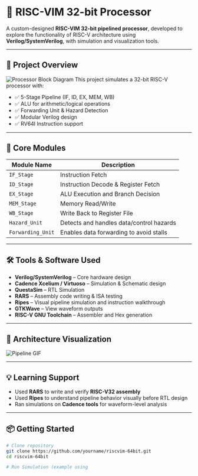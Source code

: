 # 🧠 RISC-VIM 32-bit Processor

A custom-designed **RISC-VIM 32-bit pipelined processor**, developed to explore the functionality of RISC-V architecture using **Verilog/SystemVerilog**, with simulation and visualization tools.

---

## 📸 Project Overview

![Processor Block Diagram]()
This project simulates a 32-bit RISC-V processor with:

- ✅ 5-Stage Pipeline (IF, ID, EX, MEM, WB)
- ✅ ALU for arithmetic/logical operations
- ✅ Forwarding Unit & Hazard Detection
- ✅ Modular Verilog design
- ✅ RV64I Instruction support

---

## 🧩 Core Modules

| Module Name        | Description                                   |
|--------------------|-----------------------------------------------|
| `IF_Stage`         | Instruction Fetch                             |
| `ID_Stage`         | Instruction Decode & Register Fetch           |
| `EX_Stage`         | ALU Execution and Branch Decision             |
| `MEM_Stage`        | Memory Read/Write                             |
| `WB_Stage`         | Write Back to Register File                   |
| `Hazard_Unit`      | Detects and handles data/control hazards      |
| `Forwarding_Unit`  | Enables data forwarding to avoid stalls       |

---

## 🛠️ Tools & Software Used

- **Verilog/SystemVerilog** – Core hardware design  
- **Cadence Xcelium / Virtuoso** – Simulation & Schematic design  
- **QuestaSim** – RTL Simulation  
- **RARS** – Assembly code writing & ISA testing  
- **Ripes** – Visual pipeline simulation and instruction walkthrough  
- **GTKWave** – View waveform outputs  
- **RISC-V GNU Toolchain** – Assembler and Hex generation  

---

## 📐 Architecture Visualization

![Pipeline GIF](images/pipeline.gif)

---

## 💡 Learning Support

- Used **RARS** to write and verify **RISC-V32 assembly**
- Used **Ripes** to understand pipeline behavior visually before RTL design
- Ran simulations on **Cadence tools** for waveform-level analysis

---

## 📦 Getting Started

```bash
# Clone repository
git clone https://github.com/yourname/riscvim-64bit.git
cd riscvim-64bit

# Run Simulation (example using
